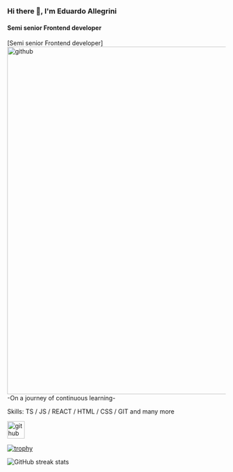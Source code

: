 ### Hi there 👋, I'm Eduardo Allegrini
#### Semi senior Frontend developer
[Semi senior Frontend developer]
[<img src='https://camo.githubusercontent.com/7de37139d0b4c1ce40865e799b446c0e963a3dd8fb68d239707237c40604fa3d/68747470733a2f2f63646e2e6472696262626c652e636f6d2f75736572732f3733303730332f73637265656e73686f74732f363538313234332f6176656e746f2e676966' alt='github' height='800' width='1500'>](https://github.com/EduardoAll)  
                   -On a journey of continuous learning-

Skills: TS / JS / REACT / HTML / CSS / GIT and many more



[<img src='https://cdn.jsdelivr.net/npm/simple-icons@3.0.1/icons/github.svg' alt='github' height='40'>](https://github.com/EduardoAll)  

[![trophy](https://github-profile-trophy.vercel.app/?username=EduardoAll)](https://github.com/ryo-ma/github-profile-trophy)


![GitHub streak stats](https://streak-stats.demolab.com/?user=EduardoAll)  
